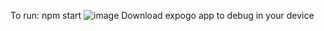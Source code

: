 To run:
npm start
![image](https://github.com/pikato2022/hackomania2024/assets/33077255/78334f0e-2c54-4dc9-a167-c5ea8242b45a)
Download expogo app to debug in your device
